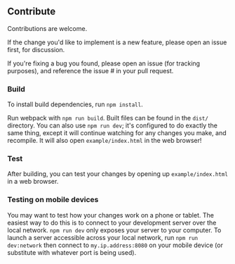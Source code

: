 ## Contribute
Contributions are welcome.

If the change you'd like to implement is a new feature, please open an issue first, for discussion.

If you're fixing a bug you found, please open an issue (for tracking purposes), and reference the issue # in your pull request.

### Build
To install build dependencies, run `npm install`.

Run webpack with `npm run build`. Built files can be found in the `dist/` directory. You can also use `npm run dev`; it's configured to do exactly the same thing, except it will continue watching for any changes you make, and recompile. It will also open `example/index.html` in the web browser!

### Test
After building, you can test your changes by opening up `example/index.html` in a web browser.

### Testing on mobile devices

You may want to test how your changes work on a phone or tablet. The easiest way to do this is to connect to your development server over the local network. `npm run dev` only exposes your server to your computer. To launch a server accessible across your local network, run `npm run dev:network` then connect to `my.ip.address:8080` on your mobile device (or substitute with whatever port is being used).
